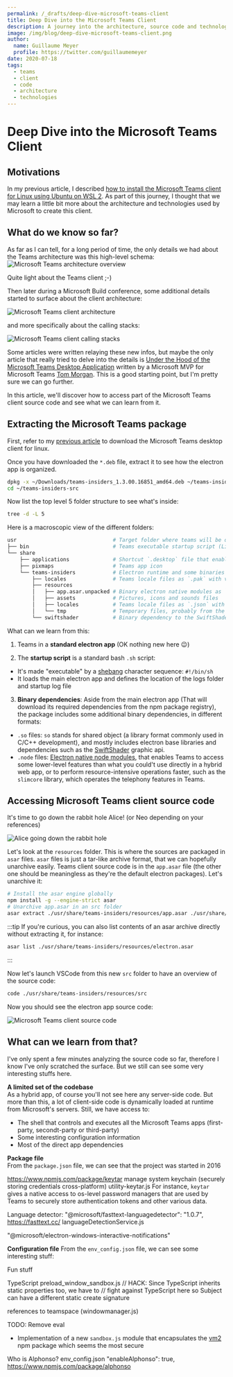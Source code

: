 ```yaml
---
permalink: /_drafts/deep-dive-microsoft-teams-client
title: Deep Dive into the Microsoft Teams Client
description: A journey into the architecture, source code and technologies of the Microsoft Teams client. 
image: /img/blog/deep-dive-microsoft-teams-client.png
author:
  name: Guillaume Meyer
  profile: https://twitter.com/guillaumemeyer
date: 2020-07-18
tags:
  - teams
  - client
  - code
  - architecture
  - technologies
---
```


# Deep Dive into the Microsoft Teams Client
<BlogHeadline />

## Motivations
In my previous article, I described [how to install the Microsoft Teams client for Linux using Ubuntu on WSL 2](/blog/install-microsoft-teams-linux-wsl-ubuntu/). As part of this journey, I thought that we may learn a little bit more about the architecture and technologies used by Microsoft to create this client.

## What do we know so far?
As far as I can tell, for a long period of time, the only details we had about the Teams architecture was this high-level schema:
![Microsoft Teams architecture overview](/img/blog/teams-architecture.png)  

Quite light about the Teams client ;-)  

Then later during a Microsoft Build conference, some additional details started to surface about the client architecture:

![Microsoft Teams client architecture](/img/blog/teams-client-architecture.png)  

and more specifically about the calling stacks:

![Microsoft Teams client calling stacks](/img/blog/teams-client-calling-stacks.png)  

Some articles were written relaying these new infos, but maybe the only article that really tried to delve into the details is [Under the Hood of the Microsoft Teams Desktop Application](https://blog.thoughtstuff.co.uk/2017/04/under-the-hood-of-the-microsoft-teams-desktop-application/) written by a Microsoft MVP for Microsoft Teams [Tom Morgan](https://www.thoughtstuff.co.uk/). This is a good starting point, but I'm pretty sure we can go further.  

In this article, we'll discover how to access part of the Microsoft Teams client source code and see what we can learn from it.

## Extracting the Microsoft Teams package
First, refer to my [previous article](/blog/install-microsoft-teams-linux-wsl-ubuntu/) to download the Microsoft Teams desktop client for linux.

Once you have downloaded the `*.deb` file, extract it to see how the electron app is organized.
```sh
dpkg -x ~/Downloads/teams-insiders_1.3.00.16851_amd64.deb ~/teams-insiders-src
cd ~/teams-insiders-src
```

Now list the top level 5 folder structure to see what's inside:
```sh
tree -d -L 5
```
Here is a macroscopic view of the different folders:
```sh
usr                               # Target folder where teams will be deployed
├── bin                           # Teams executable startup script (Linux specific) as a `.sh` file
└── share
    ├── applications              # Shortcut `.desktop` file that enables Teams to be visible in the desktop application menu
    ├── pixmaps                   # Teams app icon
    └── teams-insiders            # Electron runtime and some binaries such as ffmpeg
        ├── locales               # Teams locale files as `.pak` with various translations in different languages
        ├── resources
        │   ├── app.asar.unpacked # Binary electron native modules as `.node` files
        │   ├── assets            # Pictures, icons and sounds files
        │   ├── locales           # Teams locale files as `.json` with various translations in different languages
        │   └── tmp               # Temporary files, probably from the ThirdPartyNotice generator
        └── swiftshader           # Binary dependency to the SwiftShader graphic api
```

What can we learn from this:

1. Teams in a **standard electron app** (OK nothing new here 😉)

2. The **startup script** is a standard bash `.sh` script:
- It's made "executable" by a [shebang](https://en.wikipedia.org/wiki/Shebang_(Unix)) character sequence: `#!/bin/sh`
- It loads the main electron app and defines the location of the logs folder and startup log file

3. **Binary dependencies**: Aside from the main electron app (That will download its required dependencies from the npm package registry), the package includes some additional binary dependencies, in different formats:
  - `.so` files: `so` stands for shared object (a library format commonly used in C/C++ development), and mostly includes electron base libraries and dependencies such as the [SwiftShader](https://github.com/google/swiftshader) graphic api.
  - `.node` files: [Electron native node modules](https://www.electronjs.org/docs/tutorial/using-native-node-modules), that enables Teams to access some lower-level features than what you could't use directly in a hybrid web app, or to perform resource-intensive operations faster, such as the `slimcore` library, which operates the telephony features in Teams.

## Accessing Microsoft Teams client source code
It's time to go down the rabbit hole Alice! (or Neo depending on your references)

![Alice going down the rabbit hole](/img/blog/alice-rabbit-hole.gif)  

Let's look at the `resources` folder. This is where the sources are packaged in `asar` files. `asar` files is just a tar-like archive format, that we can hopefully unarchive easily.
Teams client source code is in the `app.asar` file (the other one should be meaningless as they're the default electron packages). Let's unarchive it:

```sh
# Install the asar engine globally
npm install -g --engine-strict asar
# Unarchive app.asar in an src folder
asar extract ./usr/share/teams-insiders/resources/app.asar ./usr/share/teams-insiders/resources/src
```

:::tip
If you're curious, you can also list contents of an asar archive directly without extracting it, for instance:
```sh
asar list ./usr/share/teams-insiders/resources/electron.asar
```
:::

Now let's launch VSCode from this new `src` folder to have an overview of the source code:
```sh
code ./usr/share/teams-insiders/resources/src
```
Now you should see the electron app source code:

![Microsoft Teams client source code](/img/blog/teams-client-source-code.png)

## What can we learn from that?
I've only spent a few minutes analyzing the source code so far, therefore I know I've only scratched the surface. But we still can see some very interesting stuffs here.

**A limited set of the codebase**  
As a hybrid app, of course you'll not see here any server-side code. But more than this, a lot of client-side code is dynamically loaded at runtime from Microsoft's servers. Still, we have access to:
- The shell that controls and executes all the Microsoft Teams apps (first-party, secondt-party or third-party)
- Some interesting configuration information
- Most of the direct app dependencies

**Package file**  
From the `package.json` file, we can see that the project was started in 2016




https://www.npmjs.com/package/keytar
manage system keychain (securely storing credentials cross-platform)
utility-keytar.js
For instance, `keytar` gives a native access to os-level password managers that are used by Teams to securely store authentication tokens and other various data.


Language detector:
    "@microsoft/fasttext-languagedetector": "1.0.7",
https://fasttext.cc/
languageDetectionService.js

"@microsoft/electron-windows-interactive-notifications"

**Configuration file**
From the `env_config.json` file, we can see some interesting stuff:





Fun stuff

TypeScript
preload_window_sandbox.js
// HACK: Since TypeScript inherits static properties too, we have to
// fight against TypeScript here so Subject can have a different static create signature

references to teamspace (windowmanager.js)

TODO: Remove eval
- Implementation of a new `sandbox.js` module that encapsulates the [vm2](https://www.npmjs.com/package/vm2) npm package which seems the most secure


Who is Alphonso?
env_config.json
"enableAlphonso": true,
https://www.npmjs.com/package/alphonso


<Comments />
